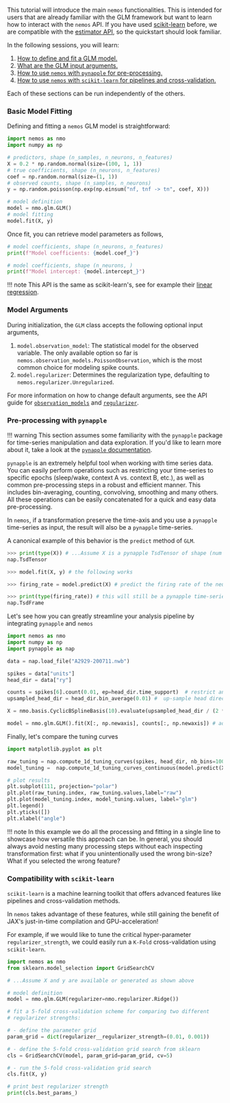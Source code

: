 
This tutorial will introduce the main `nemos` functionalities. This is intended for users that are 
already familiar with the GLM framework but want to learn how to interact with the `nemos` API. 
If you have used [scikit-learn](https://scikit-learn.org/stable/) before, we are compatible with the [estimator API](https://scikit-learn.org/stable/modules/generated/sklearn.base.BaseEstimator.html), so the quickstart should look 
familiar.

In the following sessions, you will learn:

1. [How to define and fit a GLM model.](#basic-model-fitting)
2. [What are the GLM input arguments.](#model-arguments)
3. [How to use `nemos` with `pynapple` for pre-processing.](#pre-processing-with-pynapple)
4. [How to use `nemos` with `scikit-learn` for pipelines and cross-validation.](#compatibility-with-scikit-learn)

Each of these sections can be run independently of the others.

### Basic Model Fitting

Defining and fitting a `nemos` GLM model is straightforward:

```python
import nemos as nmo
import numpy as np

# predictors, shape (n_samples, n_neurons, n_features)
X = 0.2 * np.random.normal(size=(100, 1, 1))
# true coefficients, shape (n_neurons, n_features)
coef = np.random.normal(size=(1, 1))
# observed counts, shape (n_samples, n_neurons)
y = np.random.poisson(np.exp(np.einsum("nf, tnf -> tn", coef, X)))

# model definition
model = nmo.glm.GLM()
# model fitting
model.fit(X, y)
```


Once fit, you can retrieve model parameters as follows,

```python
# model coefficients, shape (n_neurons, n_features)
print(f"Model coefficients: {model.coef_}")

# model coefficients, shape (n_neurons, )
print(f"Model intercept: {model.intercept_}")
```

!!! note
    This API is the same as scikit-learn's, see for example their [linear regression](https://scikit-learn.org/stable/modules/generated/sklearn.linear_model.LinearRegression.html).

### Model Arguments

During initialization, the `GLM` class accepts the following optional input arguments,

1. `model.observation_model`: The statistical model for the observed variable. The only available option so far is `nemos.observation_models.PoissonObservation`, which is the most common choice for modeling spike counts.
2. `model.regularizer`: Determines the regularization type, defaulting to `nemos.regularizer.Unregularized`.

For more information on how to change default arguments, see the API guide for [`observation_models`]() and
[`regularizer`]().


### Pre-processing with `pynapple`

!!! warning
    This section assumes some familiarity with the `pynapple` package for time-series manipulation and data 
    exploration. If you'd like to learn more about it, take a look at the [`pynapple` documentation](https://pynapple-org.github.io/pynapple/).

`pynapple` is an extremely helpful tool when working with time series data. You can easily perform operations such 
as restricting your time-series to specific epochs (sleep/wake, context A vs. context B, etc.), as well as common 
pre-processing steps in a robust and efficient manner. This includes bin-averaging, counting, convolving, smoothing and many
others. All these operations can be easily concatenated for a quick and easy data pre-processing.

In `nemos`, if a transformation  preserve the time-axis and you use a `pynapple` time-series as input, the result will 
also be a `pynapple` time-series.

A canonical example of this behavior is the `predict` method of `GLM`. 

```python
>>> print(type(X)) # ...Assume X is a pynapple TsdTensor of shape (num samples, num neurons, num features)
nap.TsdTensor

>>> model.fit(X, y) # the following works

>>> firing_rate = model.predict(X) # predict the firing rate of the neuron

>>> print(type(firing_rate)) # this will still be a pynapple time-series of shape (num_samples, num_neurons)
nap.TsdFrame
```

Let's see how you can greatly streamline your analysis pipeline by integrating `pynapple` and `nemos`

```python
import nemos as nmo
import numpy as np
import pynapple as nap

data = nap.load_file("A2929-200711.nwb")

spikes = data["units"]
head_dir = data["ry"]

counts = spikes[6].count(0.01, ep=head_dir.time_support)  # restrict and bin
upsampled_head_dir = head_dir.bin_average(0.01) #  up-sample head direction

X = nmo.basis.CyclicBSplineBasis(10).evaluate(upsampled_head_dir / (2 * np.pi)) # create your features

model = nmo.glm.GLM().fit(X[:, np.newaxis], counts[:, np.newaxis]) # add a neuron axis and fit model
```

Finally, let's compare the tuning curves

```python
import matplotlib.pyplot as plt

raw_tuning = nap.compute_1d_tuning_curves(spikes, head_dir, nb_bins=100)[6]
model_tuning =  nap.compute_1d_tuning_curves_continuous(model.predict(X[:, np.newaxis]) * X.rate, head_dir, nb_bins=100)[0]

# plot results
plt.subplot(111, projection="polar")
plt.plot(raw_tuning.index, raw_tuning.values,label="raw")
plt.plot(model_tuning.index, model_tuning.values, label="glm")
plt.legend()
plt.yticks([])
plt.xlabel("angle")

```

!!! note
    In this example we do all the processing and fitting in a single line to showcase how versatile this approach can
    be. In general, you should always avoid nesting many processing steps without each inspecting transformation first: 
    what if you unintentionally used the wrong bin-size? What if you selected the wrong feature? 

### Compatibility with `scikit-learn`

`scikit-learn` is a machine learning toolkit that offers advanced features like pipelines and cross-validation methods. 

In `nemos` takes advantage of these features, while still gaining the benefit of JAX's just-in-time 
compilation and GPU-acceleration!

For example, if we would like to tune the critical hyper-parameter `regularizer_strength`, we
could easily run a `K-Fold` cross-validation using `scikit-learn`.

```python
import nemos as nmo
from sklearn.model_selection import GridSearchCV

# ...Assume X and y are available or generated as shown above

# model definition
model = nmo.glm.GLM(regularizer=nmo.regularizer.Ridge())

# fit a 5-fold cross-validation scheme for comparing two different
# regularizer strengths:

# - define the parameter grid
param_grid = dict(regularizer__regularizer_strength=(0.01, 0.001))

# - define the 5-fold cross-validation grid search from sklearn
cls = GridSearchCV(model, param_grid=param_grid, cv=5)

# - run the 5-fold cross-validation grid search
cls.fit(X, y)

# print best regularizer strength
print(cls.best_params_)
```
